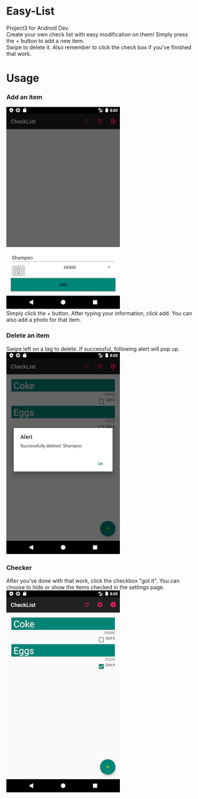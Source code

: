 # Easy-List
Project3 for Android Dev.\
Create your own check list with easy modification on them! Simply press the + button to add a new item.\
Swipe to delete it. Also remember to click the check box if you've finished that work. 

# Usage
### Add an item
![Image of 01](https://github.com/o0BB0o/Easy-List/blob/main/snap/01.png) \
Simply click the + button. After typing your information, click add. You can also add a photo for that item. 
### Delete an item
Swipe left on a tag to delete. If successful, following alert will pop up. \
![Image of 02](https://github.com/o0BB0o/Easy-List/blob/main/snap/02.png) 
### Checker
After you've done with that work, click the checkbox "got it". You can choose to hide or show the items checked in the settings page.  \
![Image of 02](https://github.com/o0BB0o/Easy-List/blob/main/snap/03.png)
